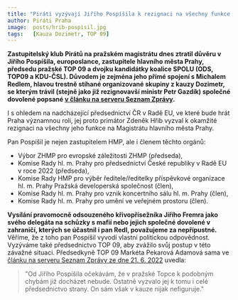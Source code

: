 ```yaml
---
title: "Piráti vyzývají Jiřího Pospíšila k rezignaci na všechny funkce na Magistrátu"
author: Piráti Praha
image: 	posts/hrib-pospisil.jpg
tags:   [Kauza Dozimetr, TOP 09]
---
```


**Zastupitelský klub Pirátů na pražském magistrátu dnes ztratil důvěru v Jiřího Pospíšila, europoslance, zastupitele hlavního města Prahy, předsedu pražské TOP 09 a dvojku kandidátky koalice SPOLU (ODS, TOP09 a KDU-ČSL). Důvodem je zejména jeho přímé spojení s Michalem Redlem, hlavou trestně stíhané organizované skupiny z kauzy Dozimetr, se kterým trávil (stejně jako již rezignovavší ministr Petr Gazdík) společné dovolené popsané [v článku na serveru Seznam Zprávy](https://www.seznamzpravy.cz/clanek/domaci-kauzy-muz-od-hlubucka-mluvil-odkryva-vytlak-dalsi-vladni-strany-207522).** 

I s ohledem na nadcházející předsednictví ČR v Radě EU, ve které bude hrát Praha významnou roli, jej proto primátor Zdeněk Hřib vyzval k okamžité rezignaci na všechny jeho funkce na Magistrátu hlavního města Prahy.

Pan Pospíšil je nejen zastupitelem HMP, ale i členem těchto orgánů: 
- Výbor ZHMP pro evropské záležitosti ZHMP (předseda),
- Komise Rady hl. m. Prahy pro předsednictví České republiky v Radě EU v roce 2022 (předseda),
- Komise Rady HMP pro výběr ředitele/ředitelky příspěvkové organizace hl. m. Prahy Pražská developerská společnost (člen),
- Komise Rady hl. m. Prahy pro vznik koncertního sálu hl. m. Prahy (člen),
- Komise Rady hl. m. Prahy pro umění ve veřejném prostoru (člen).

**Vysílání pravomocně odsouzeného křivopřísežníka Jiřího Fremra jako svého delegáta na schůzky s mafií nebo jejich společné dovolené v zahraničí, kterých se účastnil i pan Redl, považujeme za nepřípustné.** Věříme, že z toho pan Pospíšil vyvodí vlastní politickou odpovědnost. Vyzýváme také předsednictvo TOP 09, aby zvážilo svůj postup v této závažné situaci. Předsedkyně TOP 09 Markéta Pekarová Adamová sama ve [článku na serveru Seznam Zprávy ze dne 21. 6. 2022](https://www.seznamzpravy.cz/clanek/domaci-ja-se-mu-vyhybala-rika-o-vyloucenem-clenovi-sefka-top-09-pekarova-206945) uvedla: 

> "Od Jiřího Pospíšila očekávám, že v pražské Topce k podobným chybám již docházet nebude. Ostatně vyzvalo jej k tomu i celé předsednictvo strany. On sám však v kauze nijak nefiguruje."



